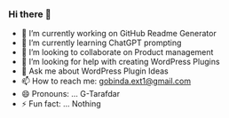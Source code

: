 ### Hi there 👋



- 🔭 I’m currently working on GitHub Readme Generator
- 🌱 I’m currently learning ChatGPT prompting
- 👯 I’m looking to collaborate on Product management
- 🤔 I’m looking for help with creating WordPress Plugins
- 💬 Ask me about WordPress Plugin Ideas
- 📫 How to reach me: gobinda.ext1@gmail.com
- 😄 Pronouns: ... G-Tarafdar
- ⚡ Fun fact: ... Nothing

